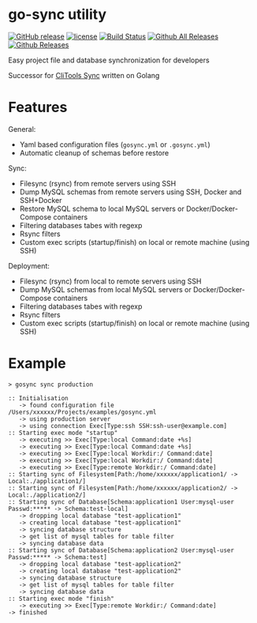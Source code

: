 # go-sync utility

[![GitHub release](https://img.shields.io/github/release/webdevops/go-sync.svg)](https://github.com/webdevops/go-sync/releases)
[![license](https://img.shields.io/github/license/webdevops/go-sync.svg)](https://github.com/webdevops/go-sync/blob/master/LICENSE)
[![Build Status](https://travis-ci.org/webdevops/go-sync.svg?branch=master)](https://travis-ci.org/webdevops/go-sync)
[![Github All Releases](https://img.shields.io/github/downloads/webdevops/go-sync/total.svg)]()
[![Github Releases](https://img.shields.io/github/downloads/webdevops/go-sync/latest/total.svg)]()

Easy project file and database synchronization for developers

Successor for [CliTools Sync](https://github.com/webdevops/clitools) written on Golang

Features
========

General:
- Yaml based configuration files (`gosync.yml` or `.gosync.yml`)
- Automatic cleanup of schemas before restore

Sync:
- Filesync (rsync) from remote servers using SSH
- Dump MySQL schemas from remote servers using SSH, Docker and SSH+Docker
- Restore MySQL schema to local MySQL servers or Docker/Docker-Compose containers
- Filtering databases tabes with regexp
- Rsync filters
- Custom exec scripts (startup/finish) on local or remote machine (using SSH)

Deployment:
- Filesync (rsync) from local to remote servers using SSH
- Dump MySQL schemas from local MySQL servers or Docker/Docker-Compose containers
- Filtering databases tabes with regexp
- Rsync filters
- Custom exec scripts (startup/finish) on local or remote machine (using SSH)

Example
=======

```
> gosync sync production

:: Initialisation
   -> found configuration file /Users/xxxxxx/Projects/examples/gosync.yml
   -> using production server
   -> using connection Exec[Type:ssh SSH:ssh-user@example.com]
:: Starting exec mode "startup"
   -> executing >> Exec[Type:local Command:date +%s]
   -> executing >> Exec[Type:local Command:date +%s]
   -> executing >> Exec[Type:local Workdir:/ Command:date]
   -> executing >> Exec[Type:local Workdir:/ Command:date]
   -> executing >> Exec[Type:remote Workdir:/ Command:date]
:: Starting sync of Filesystem[Path:/home/xxxxxx/application1/ -> Local:./application1/]
:: Starting sync of Filesystem[Path:/home/xxxxxx/application2/ -> Local:./application2/]
:: Starting sync of Database[Schema:application1 User:mysql-user Passwd:***** -> Schema:test-local]
   -> dropping local database "test-application1"
   -> creating local database "test-application1"
   -> syncing database structure
   -> get list of mysql tables for table filter
   -> syncing database data
:: Starting sync of Database[Schema:application2 User:mysql-user Passwd:***** -> Schema:test]
   -> dropping local database "test-application2"
   -> creating local database "test-application2"
   -> syncing database structure
   -> get list of mysql tables for table filter
   -> syncing database data
:: Starting exec mode "finish"
   -> executing >> Exec[Type:remote Workdir:/ Command:date]
-> finished
```
